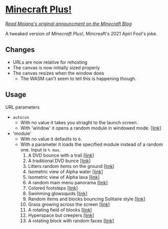 # [Minecraft Plus!](https://undarkaido.github.io/Minecraft-Plus/)

[*Read Mojang's original announcment on the Minecraft Blog*]()

A tweaked version of *Minecraft Plus!*, Mincreaft's 2021 Apirl Fool's joke.

## Changes
* URLs are now relative for rehosting
* The canvas is now initially sized properly
* The canvas resizes when the window does
  * The WASM can't seem to tell this is happening though.

## Usage
URL parameters
* `autorun`
  * With no value it takes you striaght to the launch screen.
  * With 'window' it opens a random module in windowed mode. [\[link\]](https://undarkaido.github.io/Minecraft-Plus/?autorun=window)
* 'module'
  * With no value it defaults to `0`.
  * With a parameter it loads the specified module instead of a random one. Input is `% max`.
    1. A DVD bounce with a trail [\[link\]](https://undarkaido.github.io/Minecraft-Plus/?autorun=window&module=1)
    2. A traditional DVD bunce [\[link\]](https://undarkaido.github.io/Minecraft-Plus/?autorun=window&module=2)
    3. Litters random items on the ground [\[link\]](https://undarkaido.github.io/Minecraft-Plus/?autorun=window&module=3)
    4. Isometric view of Alpha water [\[link\]](https://undarkaido.github.io/Minecraft-Plus/?autorun=window&module=4)
    5. Isometric view of Alpha lava [\[link\]](https://undarkaido.github.io/Minecraft-Plus/?autorun=window&module=5)
    6. A random main menu panorama [\[link\]](https://undarkaido.github.io/Minecraft-Plus/?autorun=window&module=6)
    7. Colored footsteps [\[link\]](https://undarkaido.github.io/Minecraft-Plus/?autorun=window&module=7)
    8. Swimming glowsquids [\[link\]](https://undarkaido.github.io/Minecraft-Plus/?autorun=window&module=8)
    9. Random items and blocks bouncing Solitaire style [\[link\]](https://undarkaido.github.io/Minecraft-Plus/?autorun=window&module=9)
    10. Grass growing across the screen [\[link\]](https://undarkaido.github.io/Minecraft-Plus/?autorun=window&module=10)
    11. A rotating field of blocks [\[link\]](https://undarkaido.github.io/Minecraft-Plus/?autorun=window&module=11)
    12. Hyperspace but creepers [\[link\]](https://undarkaido.github.io/Minecraft-Plus/?autorun=window&module=12)
    13. A rotating block with random faces [\[link\]](https://undarkaido.github.io/Minecraft-Plus/?autorun=window&module=13)
